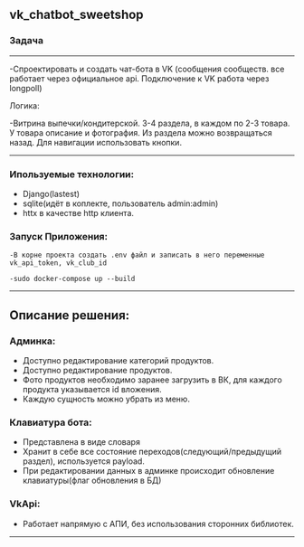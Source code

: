 ## vk_chatbot_sweetshop
### Задача
___
-Спроектировать и создать чат-бота в VK (сообщения сообществ. все работает через официальное api. Подключение к VK работа через longpoll)

Логика:

-Витрина выпечки/кондитерской. 3-4 раздела, в каждом по 2-3 товара. У товара описание и фотография. Из раздела можно возвращаться назад.
Для навигации использовать кнопки.
___
### Ипользуемые технологии:
* Django(lastest)
* sqlite(идёт в коплекте, пользователь admin:admin)
* httx в качестве http клиента.


### Запуск Приложения:
```
-В корне проекта создать .env файл и записать в него переменные vk_api_token, vk_club_id

-sudo docker-compose up --build
```

___

## Описание решения:
### Админка:

* Доступно редактирование категорий продуктов.
* Доступно редактирование продуктов.
* Фото продуктов необходимо заранее загрузить в ВК, для каждого продукта указывается id вложения.
* Каждую сущность можно убрать из меню.


### Клавиатура бота:
* Представлена в виде словаря
* Хранит в себе все состояние переходов(следующий/предыдущий раздел), используется payload.
* При редактировании данных в админке происходит обновление клавиатуры(флаг обновления в БД)

### VkApi:
* Работает напрямую с АПИ, без использования сторонних библиотек.
___